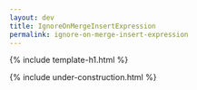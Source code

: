 ```yaml
---
layout: dev
title: IgnoreOnMergeInsertExpression
permalink: ignore-on-merge-insert-expression
---
```


{% include template-h1.html %}

{% include under-construction.html %}